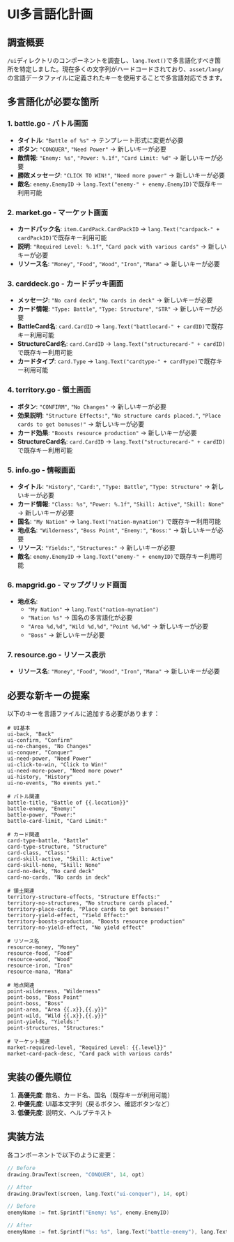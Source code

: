 # UI多言語化計画

## 調査概要

`/ui`ディレクトリのコンポーネントを調査し、`lang.Text()`で多言語化すべき箇所を特定しました。現在多くの文字列がハードコードされており、`asset/lang/`の言語データファイルに定義されたキーを使用することで多言語対応できます。

## 多言語化が必要な箇所

### 1. battle.go - バトル画面
- **タイトル**: `"Battle of %s"` → テンプレート形式に変更が必要
- **ボタン**: `"CONQUER"`, `"Need Power"` → 新しいキーが必要
- **敵情報**: `"Enemy: %s"`, `"Power: %.1f"`, `"Card Limit: %d"` → 新しいキーが必要
- **勝敗メッセージ**: `"CLICK TO WIN!"`, `"Need more power"` → 新しいキーが必要
- **敵名**: `enemy.EnemyID` → `lang.Text("enemy-" + enemy.EnemyID)`で既存キー利用可能

### 2. market.go - マーケット画面
- **カードパック名**: `item.CardPack.CardPackID` → `lang.Text("cardpack-" + cardPackID)`で既存キー利用可能
- **説明**: `"Required Level: %.1f"`, `"Card pack with various cards"` → 新しいキーが必要
- **リソース名**: `"Money"`, `"Food"`, `"Wood"`, `"Iron"`, `"Mana"` → 新しいキーが必要

### 3. carddeck.go - カードデッキ画面
- **メッセージ**: `"No card deck"`, `"No cards in deck"` → 新しいキーが必要
- **カード情報**: `"Type: Battle"`, `"Type: Structure"`, `"STR"` → 新しいキーが必要
- **BattleCard名**: `card.CardID` → `lang.Text("battlecard-" + cardID)`で既存キー利用可能
- **StructureCard名**: `card.CardID` → `lang.Text("structurecard-" + cardID)`で既存キー利用可能
- **カードタイプ**: `card.Type` → `lang.Text("cardtype-" + cardType)`で既存キー利用可能

### 4. territory.go - 領土画面
- **ボタン**: `"CONFIRM"`, `"No Changes"` → 新しいキーが必要
- **効果説明**: `"Structure Effects:"`, `"No structure cards placed."`, `"Place cards to get bonuses!"` → 新しいキーが必要
- **カード効果**: `"Boosts resource production"` → 新しいキーが必要
- **StructureCard名**: `card.CardID` → `lang.Text("structurecard-" + cardID)`で既存キー利用可能

### 5. info.go - 情報画面
- **タイトル**: `"History"`, `"Card:"`, `"Type: Battle"`, `"Type: Structure"` → 新しいキーが必要
- **カード情報**: `"Class: %s"`, `"Power: %.1f"`, `"Skill: Active"`, `"Skill: None"` → 新しいキーが必要
- **国名**: `"My Nation"` → `lang.Text("nation-mynation")` で既存キー利用可能
- **地点名**: `"Wilderness"`, `"Boss Point"`, `"Enemy:"`, `"Boss:"` → 新しいキーが必要
- **リソース**: `"Yields:"`, `"Structures:"` → 新しいキーが必要
- **敵名**: `enemy.EnemyID` → `lang.Text("enemy-" + enemyID)`で既存キー利用可能

### 6. mapgrid.go - マップグリッド画面
- **地点名**: 
  - `"My Nation"` → `lang.Text("nation-mynation")`
  - `"Nation %s"` → 国名の多言語化が必要
  - `"Area %d,%d"`, `"Wild %d,%d"`, `"Point %d,%d"` → 新しいキーが必要
  - `"Boss"` → 新しいキーが必要

### 7. resource.go - リソース表示
- **リソース名**: `"Money"`, `"Food"`, `"Wood"`, `"Iron"`, `"Mana"` → 新しいキーが必要

## 必要な新キーの提案

以下のキーを言語ファイルに追加する必要があります：

```csv
# UI基本
ui-back, "Back"
ui-confirm, "Confirm"
ui-no-changes, "No Changes"
ui-conquer, "Conquer"
ui-need-power, "Need Power"
ui-click-to-win, "Click to Win!"
ui-need-more-power, "Need more power"
ui-history, "History"
ui-no-events, "No events yet."

# バトル関連
battle-title, "Battle of {{.location}}"
battle-enemy, "Enemy:"
battle-power, "Power:"
battle-card-limit, "Card Limit:"

# カード関連
card-type-battle, "Battle"
card-type-structure, "Structure"
card-class, "Class:"
card-skill-active, "Skill: Active"
card-skill-none, "Skill: None"
card-no-deck, "No card deck"
card-no-cards, "No cards in deck"

# 領土関連
territory-structure-effects, "Structure Effects:"
territory-no-structures, "No structure cards placed."
territory-place-cards, "Place cards to get bonuses!"
territory-yield-effect, "Yield Effect:"
territory-boosts-production, "Boosts resource production"
territory-no-yield-effect, "No yield effect"

# リソース名
resource-money, "Money"
resource-food, "Food"
resource-wood, "Wood"
resource-iron, "Iron"
resource-mana, "Mana"

# 地点関連
point-wilderness, "Wilderness"
point-boss, "Boss Point"
point-boss, "Boss"
point-area, "Area {{.x}},{{.y}}"
point-wild, "Wild {{.x}},{{.y}}"
point-yields, "Yields:"
point-structures, "Structures:"

# マーケット関連
market-required-level, "Required Level: {{.level}}"
market-card-pack-desc, "Card pack with various cards"
```

## 実装の優先順位

1. **高優先度**: 敵名、カード名、国名（既存キーが利用可能）
2. **中優先度**: UI基本文字列（戻るボタン、確認ボタンなど）
3. **低優先度**: 説明文、ヘルプテキスト

## 実装方法

各コンポーネントで以下のように変更：

```go
// Before
drawing.DrawText(screen, "CONQUER", 14, opt)

// After  
drawing.DrawText(screen, lang.Text("ui-conquer"), 14, opt)
```

```go
// Before
enemyName := fmt.Sprintf("Enemy: %s", enemy.EnemyID)

// After
enemyName := fmt.Sprintf("%s: %s", lang.Text("battle-enemy"), lang.Text("enemy-" + string(enemy.EnemyID)))
```
